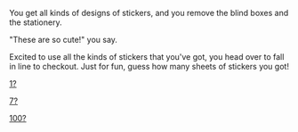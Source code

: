 You get all kinds of designs of stickers, and you remove the blind boxes and the stationery.

"These are so cute!" you say.

Excited to use all the kinds of stickers that you've got, you head over to fall in line to checkout.
Just for fun, guess how many sheets of stickers you got!

[1?](./wrong.md)

[7?](./wrong.md)

[100?](./right.md)
